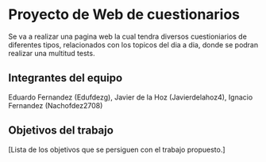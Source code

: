 # Proyecto de Web de cuestionarios

Se va a realizar una pagina web la cual tendra diversos cuestioniarios de diferentes tipos, relacionados con los topicos del dia a dia, donde se podran realizar una multitud tests.

## Integrantes del equipo

Eduardo Fernandez (Edufdezg), Javier de la Hoz (Javierdelahoz4), Ignacio Fernandez (Nachofdez2708)

## Objetivos del trabajo

[Lista de los objetivos que se persiguen con el trabajo propuesto.]
